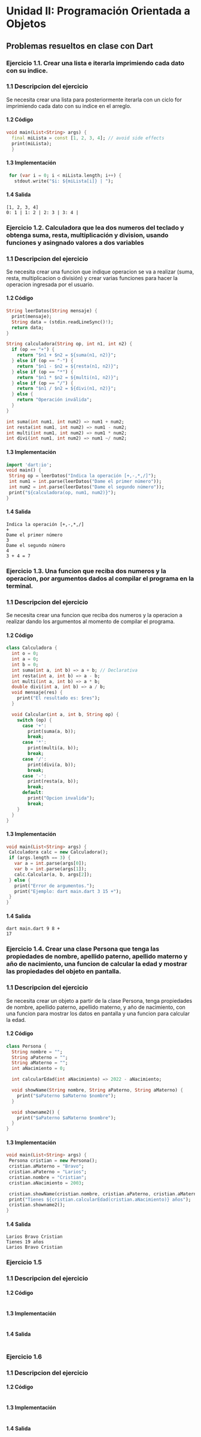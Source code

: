 # Unidad II: Programación Orientada a Objetos
## Problemas resueltos en clase con Dart
### Ejercicio 1.1. Crear una lista e iterarla imprimiendo cada dato con su indice.
### 1.1 Descripcion del ejercicio
  Se necesita crear una lista para posteriormente iterarla con un ciclo for imprimiendo cada dato con su indice en el arreglo.
#### 1.2 Código
```dart
void main(List<String> args) {
  final miLista = const [1, 2, 3, 4]; // avoid side effects
  print(miLista);
  }
```
 #### 1.3 Implementación
 ```dart
  for (var i = 0; i < miLista.length; i++) {
    stdout.write("$i: ${miLista[i]} | ");
 ```
#### 1.4 Salida
```
[1, 2, 3, 4]
0: 1 | 1: 2 | 2: 3 | 3: 4 | 
```

### Ejercicio 1.2. Calculadora que lea dos numeros del teclado y obtenga suma, resta, multiplicación y division, usando funciones y asingnado valores a dos variables
### 1.1 Descripcion del ejercicio
  Se necesita crear una funcion que indique operacion se va a realizar (suma, resta, multiplicacion o división) y crear varias funciones para hacer la operacion ingresada por el usuario. 
#### 1.2 Código
```dart
String leerDatos(String mensaje) {
  print(mensaje);
  String data = (stdin.readLineSync()!);
  return data;
}

String calculadora(String op, int n1, int n2) {
  if (op == "+") {
    return "$n1 + $n2 = ${suma(n1, n2)}";
  } else if (op == "-") {
    return "$n1 - $n2 = ${resta(n1, n2)}";
  } else if (op == "*") {
    return "$n1 * $n2 = ${multi(n1, n2)}";
  } else if (op == "/") {
    return "$n1 / $n2 = ${divi(n1, n2)}";
  } else {
    return "Operación inválida";
  }
}

int suma(int num1, int num2) => num1 + num2;
int resta(int num1, int num2) => num1 - num2;
int multi(int num1, int num2) => num1 * num2;
int divi(int num1, int num2) => num1 ~/ num2;
```
 #### 1.3 Implementación
 ```dart
 import 'dart:io';
void main() {
  String op = leerDatos("Indica la operación [+,-,*,/]");
  int num1 = int.parse(leerDatos("Dame el primer número"));
  int num2 = int.parse(leerDatos("Dame el segundo número"));
  print("${calculadora(op, num1, num2)}");
}
 ```
#### 1.4 Salida
```
Indica la operación [+,-,*,/]
+
Dame el primer número
3
Dame el segundo número
4
3 + 4 = 7
```

### Ejercicio 1.3. Una funcion que reciba dos numeros y la operacion, por argumentos dados al compilar el programa en la terminal.
### 1.1 Descripcion del ejercicio
  Se necesita crear una funcion que reciba dos numeros y la operacion a realizar dando los argumentos al momento de compilar el programa.
#### 1.2 Código
```dart
class Calculadora {
  int o = 0;
  int a = 0;
  int b = 0;
  int suma(int a, int b) => a + b; // Declarativa
  int resta(int a, int b) => a - b;
  int multi(int a, int b) => a * b;
  double divi(int a, int b) => a / b;
  void mensaje(res) {
    print("El resultado es: $res");
  }

  void Calcular(int a, int b, String op) {
    switch (op) {
      case '+':
        print(suma(a, b));
        break;
      case '*':
        print(multi(a, b));
        break;
      case '/':
        print(divi(a, b));
        break;
      case '-':
        print(resta(a, b));
        break;
      default:
        print("Opcion invalida");
        break;
    }
  }
}
```
 #### 1.3 Implementación
 ```dart
 void main(List<String> args) {
  Calculadora calc = new Calculadora();
  if (args.length == 3) {
    var a = int.parse(args[0]);
    var b = int.parse(args[1]);
    calc.Calcular(a, b, args[2]);
  } else {
    print("Error de argumentos.");
    print("Ejemplo: dart main.dart 3 15 +");
  }
}
 ```
#### 1.4 Salida
```
dart main.dart 9 8 +
17
```

### Ejercicio 1.4. Crear una clase Persona que tenga las propiedades de nombre, apellido paterno, apellido materno y año de nacimiento, una funcion de calcular la edad y mostrar las propiedades del objeto en pantalla.
### 1.1 Descripcion del ejercicio
  Se necesita crear un objeto a partir de la clase Persona, tenga propiedades de nombre, apellido paterno, apellido materno, y año de nacimiento, con una funcion para mostrar los datos en pantalla y una funcion para calcular la edad.
#### 1.2 Código
```dart
class Persona {
  String nombre = "";
  String aPaterno = "";
  String aMaterno = "";
  int aNacimiento = 0;

  int calcularEdad(int aNacimiento) => 2022 - aNacimiento;

  void showName(String nombre, String aPaterno, String aMaterno) {
    print("$aPaterno $aMaterno $nombre");
  }

  void showname2() {
    print("$aPaterno $aMaterno $nombre");
  }
}
```
 #### 1.3 Implementación
 ```dart
 void main(List<String> args) {
  Persona cristian = new Persona();
  cristian.aMaterno = "Bravo";
  cristian.aPaterno = "Larios";
  cristian.nombre = "Cristian";
  cristian.aNacimiento = 2003;

  cristian.showName(cristian.nombre, cristian.aPaterno, cristian.aMaterno);
  print("Tienes ${cristian.calcularEdad(cristian.aNacimiento)} años");
  cristian.showname2();
}
 ```
#### 1.4 Salida
```
Larios Bravo Cristian
Tienes 19 años
Larios Bravo Cristian
```

### Ejercicio 1.5
### 1.1 Descripcion del ejercicio
  
#### 1.2 Código
```dart

```
 #### 1.3 Implementación
 ```dart
 
 ```
#### 1.4 Salida
```

```

### Ejercicio 1.6
### 1.1 Descripcion del ejercicio
  
#### 1.2 Código
```dart

```
 #### 1.3 Implementación
 ```dart
 
 ```
#### 1.4 Salida
```

```
